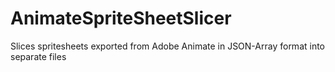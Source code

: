 # AnimateSpriteSheetSlicer
Slices spritesheets exported from Adobe Animate in JSON-Array format into separate files
